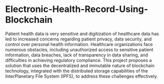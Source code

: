 # Electronic-Health-Record-Using-Blockchain
Patient health data is very sensitive and digitization of healthcare data has led to increased concerns regarding patient privacy, data security, and control over personal health information. 
Healthcare organizations face numerous obstacles, including unauthorized access to sensitive patient information, data breaches, lack of transparency in data sharing, and difficulties in achieving regulatory compliance. 
This project proposes a solution that uses the decentralized and immutable nature of blockchain technology, integrated with the distributed storage capabilities of the InterPlanetary File System (IPFS), to address these challenges effectively.


